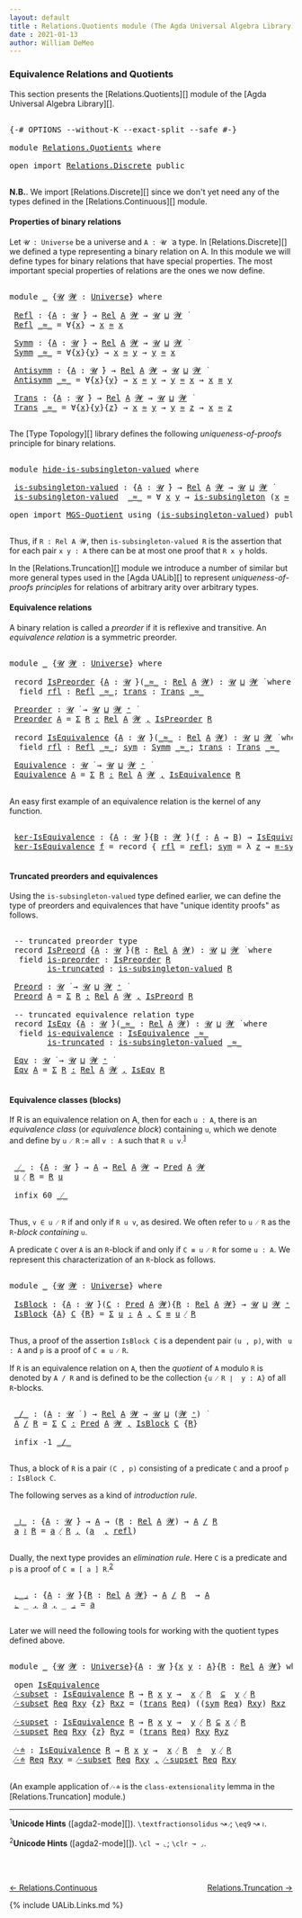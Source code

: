 ```yaml
---
layout: default
title : Relations.Quotients module (The Agda Universal Algebra Library)
date : 2021-01-13
author: William DeMeo
---
```


### <a id="equivalence-relations-and-quotients">Equivalence Relations and Quotients</a>

This section presents the [Relations.Quotients][] module of the [Agda Universal Algebra Library][].

<pre class="Agda">

<a id="342" class="Symbol">{-#</a> <a id="346" class="Keyword">OPTIONS</a> <a id="354" class="Pragma">--without-K</a> <a id="366" class="Pragma">--exact-split</a> <a id="380" class="Pragma">--safe</a> <a id="387" class="Symbol">#-}</a>

<a id="392" class="Keyword">module</a> <a id="399" href="Relations.Quotients.html" class="Module">Relations.Quotients</a> <a id="419" class="Keyword">where</a>

<a id="426" class="Keyword">open</a> <a id="431" class="Keyword">import</a> <a id="438" href="Relations.Discrete.html" class="Module">Relations.Discrete</a> <a id="457" class="Keyword">public</a>

</pre>

**N.B.**. We import [Relations.Discrete][] since we don't yet need any of the types defined in the [Relations.Continuous][] module.


#### <a id="properties-of-binary-relations">Properties of binary relations</a>

Let `𝓤 : Universe` be a universe and `A : 𝓤 ̇` a type.  In [Relations.Discrete][] we defined a type representing a binary relation on A.  In this module we will define types for binary relations that have special properties. The most important special properties of relations are the ones we now define.

<pre class="Agda">

<a id="1010" class="Keyword">module</a> <a id="1017" href="Relations.Quotients.html#1017" class="Module">_</a> <a id="1019" class="Symbol">{</a><a id="1020" href="Relations.Quotients.html#1020" class="Bound">𝓤</a> <a id="1022" href="Relations.Quotients.html#1022" class="Bound">𝓦</a> <a id="1024" class="Symbol">:</a> <a id="1026" href="Universes.html#205" class="Postulate">Universe</a><a id="1034" class="Symbol">}</a> <a id="1036" class="Keyword">where</a>

 <a id="1044" href="Relations.Quotients.html#1044" class="Function">Refl</a> <a id="1049" class="Symbol">:</a> <a id="1051" class="Symbol">{</a><a id="1052" href="Relations.Quotients.html#1052" class="Bound">A</a> <a id="1054" class="Symbol">:</a> <a id="1056" href="Relations.Quotients.html#1020" class="Bound">𝓤</a> <a id="1058" href="Universes.html#403" class="Function Operator">̇</a><a id="1059" class="Symbol">}</a> <a id="1061" class="Symbol">→</a> <a id="1063" href="Relations.Discrete.html#6780" class="Function">Rel</a> <a id="1067" href="Relations.Quotients.html#1052" class="Bound">A</a> <a id="1069" href="Relations.Quotients.html#1022" class="Bound">𝓦</a> <a id="1071" class="Symbol">→</a> <a id="1073" href="Relations.Quotients.html#1020" class="Bound">𝓤</a> <a id="1075" href="Agda.Primitive.html#636" class="Primitive Operator">⊔</a> <a id="1077" href="Relations.Quotients.html#1022" class="Bound">𝓦</a> <a id="1079" href="Universes.html#403" class="Function Operator">̇</a>
 <a id="1082" href="Relations.Quotients.html#1044" class="Function">Refl</a> <a id="1087" href="Relations.Quotients.html#1087" class="Bound Operator">_≈_</a> <a id="1091" class="Symbol">=</a> <a id="1093" class="Symbol">∀{</a><a id="1095" href="Relations.Quotients.html#1095" class="Bound">x</a><a id="1096" class="Symbol">}</a> <a id="1098" class="Symbol">→</a> <a id="1100" href="Relations.Quotients.html#1095" class="Bound">x</a> <a id="1102" href="Relations.Quotients.html#1087" class="Bound Operator">≈</a> <a id="1104" href="Relations.Quotients.html#1095" class="Bound">x</a>

 <a id="1108" href="Relations.Quotients.html#1108" class="Function">Symm</a> <a id="1113" class="Symbol">:</a> <a id="1115" class="Symbol">{</a><a id="1116" href="Relations.Quotients.html#1116" class="Bound">A</a> <a id="1118" class="Symbol">:</a> <a id="1120" href="Relations.Quotients.html#1020" class="Bound">𝓤</a> <a id="1122" href="Universes.html#403" class="Function Operator">̇</a><a id="1123" class="Symbol">}</a> <a id="1125" class="Symbol">→</a> <a id="1127" href="Relations.Discrete.html#6780" class="Function">Rel</a> <a id="1131" href="Relations.Quotients.html#1116" class="Bound">A</a> <a id="1133" href="Relations.Quotients.html#1022" class="Bound">𝓦</a> <a id="1135" class="Symbol">→</a> <a id="1137" href="Relations.Quotients.html#1020" class="Bound">𝓤</a> <a id="1139" href="Agda.Primitive.html#636" class="Primitive Operator">⊔</a> <a id="1141" href="Relations.Quotients.html#1022" class="Bound">𝓦</a> <a id="1143" href="Universes.html#403" class="Function Operator">̇</a>
 <a id="1146" href="Relations.Quotients.html#1108" class="Function">Symm</a> <a id="1151" href="Relations.Quotients.html#1151" class="Bound Operator">_≈_</a> <a id="1155" class="Symbol">=</a> <a id="1157" class="Symbol">∀{</a><a id="1159" href="Relations.Quotients.html#1159" class="Bound">x</a><a id="1160" class="Symbol">}{</a><a id="1162" href="Relations.Quotients.html#1162" class="Bound">y</a><a id="1163" class="Symbol">}</a> <a id="1165" class="Symbol">→</a> <a id="1167" href="Relations.Quotients.html#1159" class="Bound">x</a> <a id="1169" href="Relations.Quotients.html#1151" class="Bound Operator">≈</a> <a id="1171" href="Relations.Quotients.html#1162" class="Bound">y</a> <a id="1173" class="Symbol">→</a> <a id="1175" href="Relations.Quotients.html#1162" class="Bound">y</a> <a id="1177" href="Relations.Quotients.html#1151" class="Bound Operator">≈</a> <a id="1179" href="Relations.Quotients.html#1159" class="Bound">x</a>

 <a id="1183" href="Relations.Quotients.html#1183" class="Function">Antisymm</a> <a id="1192" class="Symbol">:</a> <a id="1194" class="Symbol">{</a><a id="1195" href="Relations.Quotients.html#1195" class="Bound">A</a> <a id="1197" class="Symbol">:</a> <a id="1199" href="Relations.Quotients.html#1020" class="Bound">𝓤</a> <a id="1201" href="Universes.html#403" class="Function Operator">̇</a><a id="1202" class="Symbol">}</a> <a id="1204" class="Symbol">→</a> <a id="1206" href="Relations.Discrete.html#6780" class="Function">Rel</a> <a id="1210" href="Relations.Quotients.html#1195" class="Bound">A</a> <a id="1212" href="Relations.Quotients.html#1022" class="Bound">𝓦</a> <a id="1214" class="Symbol">→</a> <a id="1216" href="Relations.Quotients.html#1020" class="Bound">𝓤</a> <a id="1218" href="Agda.Primitive.html#636" class="Primitive Operator">⊔</a> <a id="1220" href="Relations.Quotients.html#1022" class="Bound">𝓦</a> <a id="1222" href="Universes.html#403" class="Function Operator">̇</a>
 <a id="1225" href="Relations.Quotients.html#1183" class="Function">Antisymm</a> <a id="1234" href="Relations.Quotients.html#1234" class="Bound Operator">_≈_</a> <a id="1238" class="Symbol">=</a> <a id="1240" class="Symbol">∀{</a><a id="1242" href="Relations.Quotients.html#1242" class="Bound">x</a><a id="1243" class="Symbol">}{</a><a id="1245" href="Relations.Quotients.html#1245" class="Bound">y</a><a id="1246" class="Symbol">}</a> <a id="1248" class="Symbol">→</a> <a id="1250" href="Relations.Quotients.html#1242" class="Bound">x</a> <a id="1252" href="Relations.Quotients.html#1234" class="Bound Operator">≈</a> <a id="1254" href="Relations.Quotients.html#1245" class="Bound">y</a> <a id="1256" class="Symbol">→</a> <a id="1258" href="Relations.Quotients.html#1245" class="Bound">y</a> <a id="1260" href="Relations.Quotients.html#1234" class="Bound Operator">≈</a> <a id="1262" href="Relations.Quotients.html#1242" class="Bound">x</a> <a id="1264" class="Symbol">→</a> <a id="1266" href="Relations.Quotients.html#1242" class="Bound">x</a> <a id="1268" href="MGS-MLTT.html#4207" class="Datatype Operator">≡</a> <a id="1270" href="Relations.Quotients.html#1245" class="Bound">y</a>

 <a id="1274" href="Relations.Quotients.html#1274" class="Function">Trans</a> <a id="1280" class="Symbol">:</a> <a id="1282" class="Symbol">{</a><a id="1283" href="Relations.Quotients.html#1283" class="Bound">A</a> <a id="1285" class="Symbol">:</a> <a id="1287" href="Relations.Quotients.html#1020" class="Bound">𝓤</a> <a id="1289" href="Universes.html#403" class="Function Operator">̇</a><a id="1290" class="Symbol">}</a> <a id="1292" class="Symbol">→</a> <a id="1294" href="Relations.Discrete.html#6780" class="Function">Rel</a> <a id="1298" href="Relations.Quotients.html#1283" class="Bound">A</a> <a id="1300" href="Relations.Quotients.html#1022" class="Bound">𝓦</a> <a id="1302" class="Symbol">→</a> <a id="1304" href="Relations.Quotients.html#1020" class="Bound">𝓤</a> <a id="1306" href="Agda.Primitive.html#636" class="Primitive Operator">⊔</a> <a id="1308" href="Relations.Quotients.html#1022" class="Bound">𝓦</a> <a id="1310" href="Universes.html#403" class="Function Operator">̇</a>
 <a id="1313" href="Relations.Quotients.html#1274" class="Function">Trans</a> <a id="1319" href="Relations.Quotients.html#1319" class="Bound Operator">_≈_</a> <a id="1323" class="Symbol">=</a> <a id="1325" class="Symbol">∀{</a><a id="1327" href="Relations.Quotients.html#1327" class="Bound">x</a><a id="1328" class="Symbol">}{</a><a id="1330" href="Relations.Quotients.html#1330" class="Bound">y</a><a id="1331" class="Symbol">}{</a><a id="1333" href="Relations.Quotients.html#1333" class="Bound">z</a><a id="1334" class="Symbol">}</a> <a id="1336" class="Symbol">→</a> <a id="1338" href="Relations.Quotients.html#1327" class="Bound">x</a> <a id="1340" href="Relations.Quotients.html#1319" class="Bound Operator">≈</a> <a id="1342" href="Relations.Quotients.html#1330" class="Bound">y</a> <a id="1344" class="Symbol">→</a> <a id="1346" href="Relations.Quotients.html#1330" class="Bound">y</a> <a id="1348" href="Relations.Quotients.html#1319" class="Bound Operator">≈</a> <a id="1350" href="Relations.Quotients.html#1333" class="Bound">z</a> <a id="1352" class="Symbol">→</a> <a id="1354" href="Relations.Quotients.html#1327" class="Bound">x</a> <a id="1356" href="Relations.Quotients.html#1319" class="Bound Operator">≈</a> <a id="1358" href="Relations.Quotients.html#1333" class="Bound">z</a>

</pre>

The [Type Topology][] library defines the following *uniqueness-of-proofs* principle for binary relations.

<pre class="Agda">

<a id="1495" class="Keyword">module</a> <a id="hide-is-subsingleton-valued"></a><a id="1502" href="Relations.Quotients.html#1502" class="Module">hide-is-subsingleton-valued</a> <a id="1530" class="Keyword">where</a>

 <a id="hide-is-subsingleton-valued.is-subsingleton-valued"></a><a id="1538" href="Relations.Quotients.html#1538" class="Function">is-subsingleton-valued</a> <a id="1561" class="Symbol">:</a> <a id="1563" class="Symbol">{</a><a id="1564" href="Relations.Quotients.html#1564" class="Bound">A</a> <a id="1566" class="Symbol">:</a> <a id="1568" href="Universes.html#260" class="Generalizable">𝓤</a> <a id="1570" href="Universes.html#403" class="Function Operator">̇</a><a id="1571" class="Symbol">}</a> <a id="1573" class="Symbol">→</a> <a id="1575" href="Relations.Discrete.html#6780" class="Function">Rel</a> <a id="1579" href="Relations.Quotients.html#1564" class="Bound">A</a> <a id="1581" href="Universes.html#264" class="Generalizable">𝓦</a> <a id="1583" class="Symbol">→</a> <a id="1585" href="Universes.html#260" class="Generalizable">𝓤</a> <a id="1587" href="Agda.Primitive.html#636" class="Primitive Operator">⊔</a> <a id="1589" href="Universes.html#264" class="Generalizable">𝓦</a> <a id="1591" href="Universes.html#403" class="Function Operator">̇</a>
 <a id="1594" href="Relations.Quotients.html#1538" class="Function">is-subsingleton-valued</a>  <a id="1618" href="Relations.Quotients.html#1618" class="Bound Operator">_≈_</a> <a id="1622" class="Symbol">=</a> <a id="1624" class="Symbol">∀</a> <a id="1626" href="Relations.Quotients.html#1626" class="Bound">x</a> <a id="1628" href="Relations.Quotients.html#1628" class="Bound">y</a> <a id="1630" class="Symbol">→</a> <a id="1632" href="MGS-Basic-UF.html#743" class="Function">is-subsingleton</a> <a id="1648" class="Symbol">(</a><a id="1649" href="Relations.Quotients.html#1626" class="Bound">x</a> <a id="1651" href="Relations.Quotients.html#1618" class="Bound Operator">≈</a> <a id="1653" href="Relations.Quotients.html#1628" class="Bound">y</a><a id="1654" class="Symbol">)</a>

<a id="1657" class="Keyword">open</a> <a id="1662" class="Keyword">import</a> <a id="1669" href="MGS-Quotient.html" class="Module">MGS-Quotient</a> <a id="1682" class="Keyword">using</a> <a id="1688" class="Symbol">(</a><a id="1689" href="MGS-Quotient.html#398" class="Function">is-subsingleton-valued</a><a id="1711" class="Symbol">)</a> <a id="1713" class="Keyword">public</a>

</pre>

Thus, if `R : Rel A 𝓦`, then `is-subsingleton-valued R` is the assertion that for each pair `x y : A` there can be at most one proof that `R x y` holds.

In the [Relations.Truncation][] module we introduce a number of similar but more general types used in the [Agda UALib][] to represent *uniqueness-of-proofs principles* for relations of arbitrary arity over arbitrary types.


#### <a id="equivalence-classes">Equivalence relations</a>

A binary relation is called a *preorder* if it is reflexive and transitive. An *equivalence relation* is a symmetric preorder.


<pre class="Agda">

<a id="2316" class="Keyword">module</a> <a id="2323" href="Relations.Quotients.html#2323" class="Module">_</a> <a id="2325" class="Symbol">{</a><a id="2326" href="Relations.Quotients.html#2326" class="Bound">𝓤</a> <a id="2328" href="Relations.Quotients.html#2328" class="Bound">𝓦</a> <a id="2330" class="Symbol">:</a> <a id="2332" href="Universes.html#205" class="Postulate">Universe</a><a id="2340" class="Symbol">}</a> <a id="2342" class="Keyword">where</a>

 <a id="2350" class="Keyword">record</a> <a id="2357" href="Relations.Quotients.html#2357" class="Record">IsPreorder</a> <a id="2368" class="Symbol">{</a><a id="2369" href="Relations.Quotients.html#2369" class="Bound">A</a> <a id="2371" class="Symbol">:</a> <a id="2373" href="Relations.Quotients.html#2326" class="Bound">𝓤</a> <a id="2375" href="Universes.html#403" class="Function Operator">̇</a><a id="2376" class="Symbol">}(</a><a id="2378" href="Relations.Quotients.html#2378" class="Bound Operator">_≈_</a> <a id="2382" class="Symbol">:</a> <a id="2384" href="Relations.Discrete.html#6780" class="Function">Rel</a> <a id="2388" href="Relations.Quotients.html#2369" class="Bound">A</a> <a id="2390" href="Relations.Quotients.html#2328" class="Bound">𝓦</a><a id="2391" class="Symbol">)</a> <a id="2393" class="Symbol">:</a> <a id="2395" href="Relations.Quotients.html#2326" class="Bound">𝓤</a> <a id="2397" href="Agda.Primitive.html#636" class="Primitive Operator">⊔</a> <a id="2399" href="Relations.Quotients.html#2328" class="Bound">𝓦</a> <a id="2401" href="Universes.html#403" class="Function Operator">̇</a> <a id="2403" class="Keyword">where</a>
  <a id="2411" class="Keyword">field</a> <a id="2417" href="Relations.Quotients.html#2417" class="Field">rfl</a> <a id="2421" class="Symbol">:</a> <a id="2423" href="Relations.Quotients.html#1044" class="Function">Refl</a> <a id="2428" href="Relations.Quotients.html#2378" class="Bound Operator">_≈_</a><a id="2431" class="Symbol">;</a> <a id="2433" href="Relations.Quotients.html#2433" class="Field">trans</a> <a id="2439" class="Symbol">:</a> <a id="2441" href="Relations.Quotients.html#1274" class="Function">Trans</a> <a id="2447" href="Relations.Quotients.html#2378" class="Bound Operator">_≈_</a>

 <a id="2453" href="Relations.Quotients.html#2453" class="Function">Preorder</a> <a id="2462" class="Symbol">:</a> <a id="2464" href="Relations.Quotients.html#2326" class="Bound">𝓤</a> <a id="2466" href="Universes.html#403" class="Function Operator">̇</a> <a id="2468" class="Symbol">→</a> <a id="2470" href="Relations.Quotients.html#2326" class="Bound">𝓤</a> <a id="2472" href="Agda.Primitive.html#636" class="Primitive Operator">⊔</a> <a id="2474" href="Relations.Quotients.html#2328" class="Bound">𝓦</a> <a id="2476" href="Universes.html#181" class="Primitive Operator">⁺</a> <a id="2478" href="Universes.html#403" class="Function Operator">̇</a>
 <a id="2481" href="Relations.Quotients.html#2453" class="Function">Preorder</a> <a id="2490" href="Relations.Quotients.html#2490" class="Bound">A</a> <a id="2492" class="Symbol">=</a> <a id="2494" href="MGS-MLTT.html#3074" class="Function">Σ</a> <a id="2496" href="Relations.Quotients.html#2496" class="Bound">R</a> <a id="2498" href="MGS-MLTT.html#3074" class="Function">꞉</a> <a id="2500" href="Relations.Discrete.html#6780" class="Function">Rel</a> <a id="2504" href="Relations.Quotients.html#2490" class="Bound">A</a> <a id="2506" href="Relations.Quotients.html#2328" class="Bound">𝓦</a> <a id="2508" href="MGS-MLTT.html#3074" class="Function">,</a> <a id="2510" href="Relations.Quotients.html#2357" class="Record">IsPreorder</a> <a id="2521" href="Relations.Quotients.html#2496" class="Bound">R</a>

 <a id="2525" class="Keyword">record</a> <a id="2532" href="Relations.Quotients.html#2532" class="Record">IsEquivalence</a> <a id="2546" class="Symbol">{</a><a id="2547" href="Relations.Quotients.html#2547" class="Bound">A</a> <a id="2549" class="Symbol">:</a> <a id="2551" href="Relations.Quotients.html#2326" class="Bound">𝓤</a> <a id="2553" href="Universes.html#403" class="Function Operator">̇</a><a id="2554" class="Symbol">}(</a><a id="2556" href="Relations.Quotients.html#2556" class="Bound Operator">_≈_</a> <a id="2560" class="Symbol">:</a> <a id="2562" href="Relations.Discrete.html#6780" class="Function">Rel</a> <a id="2566" href="Relations.Quotients.html#2547" class="Bound">A</a> <a id="2568" href="Relations.Quotients.html#2328" class="Bound">𝓦</a><a id="2569" class="Symbol">)</a> <a id="2571" class="Symbol">:</a> <a id="2573" href="Relations.Quotients.html#2326" class="Bound">𝓤</a> <a id="2575" href="Agda.Primitive.html#636" class="Primitive Operator">⊔</a> <a id="2577" href="Relations.Quotients.html#2328" class="Bound">𝓦</a> <a id="2579" href="Universes.html#403" class="Function Operator">̇</a> <a id="2581" class="Keyword">where</a>
  <a id="2589" class="Keyword">field</a> <a id="2595" href="Relations.Quotients.html#2595" class="Field">rfl</a> <a id="2599" class="Symbol">:</a> <a id="2601" href="Relations.Quotients.html#1044" class="Function">Refl</a> <a id="2606" href="Relations.Quotients.html#2556" class="Bound Operator">_≈_</a><a id="2609" class="Symbol">;</a> <a id="2611" href="Relations.Quotients.html#2611" class="Field">sym</a> <a id="2615" class="Symbol">:</a> <a id="2617" href="Relations.Quotients.html#1108" class="Function">Symm</a> <a id="2622" href="Relations.Quotients.html#2556" class="Bound Operator">_≈_</a><a id="2625" class="Symbol">;</a> <a id="2627" href="Relations.Quotients.html#2627" class="Field">trans</a> <a id="2633" class="Symbol">:</a> <a id="2635" href="Relations.Quotients.html#1274" class="Function">Trans</a> <a id="2641" href="Relations.Quotients.html#2556" class="Bound Operator">_≈_</a>

 <a id="2647" href="Relations.Quotients.html#2647" class="Function">Equivalence</a> <a id="2659" class="Symbol">:</a> <a id="2661" href="Relations.Quotients.html#2326" class="Bound">𝓤</a> <a id="2663" href="Universes.html#403" class="Function Operator">̇</a> <a id="2665" class="Symbol">→</a> <a id="2667" href="Relations.Quotients.html#2326" class="Bound">𝓤</a> <a id="2669" href="Agda.Primitive.html#636" class="Primitive Operator">⊔</a> <a id="2671" href="Relations.Quotients.html#2328" class="Bound">𝓦</a> <a id="2673" href="Universes.html#181" class="Primitive Operator">⁺</a> <a id="2675" href="Universes.html#403" class="Function Operator">̇</a>
 <a id="2678" href="Relations.Quotients.html#2647" class="Function">Equivalence</a> <a id="2690" href="Relations.Quotients.html#2690" class="Bound">A</a> <a id="2692" class="Symbol">=</a> <a id="2694" href="MGS-MLTT.html#3074" class="Function">Σ</a> <a id="2696" href="Relations.Quotients.html#2696" class="Bound">R</a> <a id="2698" href="MGS-MLTT.html#3074" class="Function">꞉</a> <a id="2700" href="Relations.Discrete.html#6780" class="Function">Rel</a> <a id="2704" href="Relations.Quotients.html#2690" class="Bound">A</a> <a id="2706" href="Relations.Quotients.html#2328" class="Bound">𝓦</a> <a id="2708" href="MGS-MLTT.html#3074" class="Function">,</a> <a id="2710" href="Relations.Quotients.html#2532" class="Record">IsEquivalence</a> <a id="2724" href="Relations.Quotients.html#2696" class="Bound">R</a>

</pre>

An easy first example of an equivalence relation is the kernel of any function.

<pre class="Agda">

 <a id="2835" href="Relations.Quotients.html#2835" class="Function">ker-IsEquivalence</a> <a id="2853" class="Symbol">:</a> <a id="2855" class="Symbol">{</a><a id="2856" href="Relations.Quotients.html#2856" class="Bound">A</a> <a id="2858" class="Symbol">:</a> <a id="2860" href="Relations.Quotients.html#2326" class="Bound">𝓤</a> <a id="2862" href="Universes.html#403" class="Function Operator">̇</a><a id="2863" class="Symbol">}{</a><a id="2865" href="Relations.Quotients.html#2865" class="Bound">B</a> <a id="2867" class="Symbol">:</a> <a id="2869" href="Relations.Quotients.html#2328" class="Bound">𝓦</a> <a id="2871" href="Universes.html#403" class="Function Operator">̇</a><a id="2872" class="Symbol">}(</a><a id="2874" href="Relations.Quotients.html#2874" class="Bound">f</a> <a id="2876" class="Symbol">:</a> <a id="2878" href="Relations.Quotients.html#2856" class="Bound">A</a> <a id="2880" class="Symbol">→</a> <a id="2882" href="Relations.Quotients.html#2865" class="Bound">B</a><a id="2883" class="Symbol">)</a> <a id="2885" class="Symbol">→</a> <a id="2887" href="Relations.Quotients.html#2532" class="Record">IsEquivalence</a> <a id="2901" class="Symbol">(</a><a id="2902" href="Relations.Discrete.html#7316" class="Function">ker</a> <a id="2906" href="Relations.Quotients.html#2874" class="Bound">f</a><a id="2907" class="Symbol">)</a>
 <a id="2910" href="Relations.Quotients.html#2835" class="Function">ker-IsEquivalence</a> <a id="2928" href="Relations.Quotients.html#2928" class="Bound">f</a> <a id="2930" class="Symbol">=</a> <a id="2932" class="Keyword">record</a> <a id="2939" class="Symbol">{</a> <a id="2941" href="Relations.Quotients.html#2595" class="Field">rfl</a> <a id="2945" class="Symbol">=</a> <a id="2947" href="MGS-MLTT.html#4221" class="InductiveConstructor">refl</a><a id="2951" class="Symbol">;</a> <a id="2953" href="Relations.Quotients.html#2611" class="Field">sym</a> <a id="2957" class="Symbol">=</a> <a id="2959" class="Symbol">λ</a> <a id="2961" href="Relations.Quotients.html#2961" class="Bound">z</a> <a id="2963" class="Symbol">→</a> <a id="2965" href="Overture.Equality.html#2895" class="Function">≡-sym</a> <a id="2971" href="Relations.Quotients.html#2961" class="Bound">z</a> <a id="2973" class="Symbol">;</a> <a id="2975" href="Relations.Quotients.html#2627" class="Field">trans</a> <a id="2981" class="Symbol">=</a> <a id="2983" class="Symbol">λ</a> <a id="2985" href="Relations.Quotients.html#2985" class="Bound">p</a> <a id="2987" href="Relations.Quotients.html#2987" class="Bound">q</a> <a id="2989" class="Symbol">→</a> <a id="2991" href="Overture.Equality.html#2957" class="Function">≡-trans</a> <a id="2999" href="Relations.Quotients.html#2985" class="Bound">p</a> <a id="3001" href="Relations.Quotients.html#2987" class="Bound">q</a> <a id="3003" class="Symbol">}</a>

</pre>

#### Truncated preorders and equivalences

Using the `is-subsingleton-valued` type defined earlier, we can define the type of preorders and equivalences that have "unique identity proofs" as follows.

<pre class="Agda">

 <a id="3234" class="Comment">-- truncated preorder type</a>
 <a id="3262" class="Keyword">record</a> <a id="3269" href="Relations.Quotients.html#3269" class="Record">IsPreord</a> <a id="3278" class="Symbol">{</a><a id="3279" href="Relations.Quotients.html#3279" class="Bound">A</a> <a id="3281" class="Symbol">:</a> <a id="3283" href="Relations.Quotients.html#2326" class="Bound">𝓤</a> <a id="3285" href="Universes.html#403" class="Function Operator">̇</a><a id="3286" class="Symbol">}(</a><a id="3288" href="Relations.Quotients.html#3288" class="Bound">R</a> <a id="3290" class="Symbol">:</a> <a id="3292" href="Relations.Discrete.html#6780" class="Function">Rel</a> <a id="3296" href="Relations.Quotients.html#3279" class="Bound">A</a> <a id="3298" href="Relations.Quotients.html#2328" class="Bound">𝓦</a><a id="3299" class="Symbol">)</a> <a id="3301" class="Symbol">:</a> <a id="3303" href="Relations.Quotients.html#2326" class="Bound">𝓤</a> <a id="3305" href="Agda.Primitive.html#636" class="Primitive Operator">⊔</a> <a id="3307" href="Relations.Quotients.html#2328" class="Bound">𝓦</a> <a id="3309" href="Universes.html#403" class="Function Operator">̇</a> <a id="3311" class="Keyword">where</a>
  <a id="3319" class="Keyword">field</a> <a id="3325" href="Relations.Quotients.html#3325" class="Field">is-preorder</a> <a id="3337" class="Symbol">:</a> <a id="3339" href="Relations.Quotients.html#2357" class="Record">IsPreorder</a> <a id="3350" href="Relations.Quotients.html#3288" class="Bound">R</a>
        <a id="3360" href="Relations.Quotients.html#3360" class="Field">is-truncated</a> <a id="3373" class="Symbol">:</a> <a id="3375" href="MGS-Quotient.html#398" class="Function">is-subsingleton-valued</a> <a id="3398" href="Relations.Quotients.html#3288" class="Bound">R</a>

 <a id="3402" href="Relations.Quotients.html#3402" class="Function">Preord</a> <a id="3409" class="Symbol">:</a> <a id="3411" href="Relations.Quotients.html#2326" class="Bound">𝓤</a> <a id="3413" href="Universes.html#403" class="Function Operator">̇</a> <a id="3415" class="Symbol">→</a> <a id="3417" href="Relations.Quotients.html#2326" class="Bound">𝓤</a> <a id="3419" href="Agda.Primitive.html#636" class="Primitive Operator">⊔</a> <a id="3421" href="Relations.Quotients.html#2328" class="Bound">𝓦</a> <a id="3423" href="Universes.html#181" class="Primitive Operator">⁺</a> <a id="3425" href="Universes.html#403" class="Function Operator">̇</a>
 <a id="3428" href="Relations.Quotients.html#3402" class="Function">Preord</a> <a id="3435" href="Relations.Quotients.html#3435" class="Bound">A</a> <a id="3437" class="Symbol">=</a> <a id="3439" href="MGS-MLTT.html#3074" class="Function">Σ</a> <a id="3441" href="Relations.Quotients.html#3441" class="Bound">R</a> <a id="3443" href="MGS-MLTT.html#3074" class="Function">꞉</a> <a id="3445" href="Relations.Discrete.html#6780" class="Function">Rel</a> <a id="3449" href="Relations.Quotients.html#3435" class="Bound">A</a> <a id="3451" href="Relations.Quotients.html#2328" class="Bound">𝓦</a> <a id="3453" href="MGS-MLTT.html#3074" class="Function">,</a> <a id="3455" href="Relations.Quotients.html#3269" class="Record">IsPreord</a> <a id="3464" href="Relations.Quotients.html#3441" class="Bound">R</a>

 <a id="3468" class="Comment">-- truncated equivalence relation type</a>
 <a id="3508" class="Keyword">record</a> <a id="3515" href="Relations.Quotients.html#3515" class="Record">IsEqv</a> <a id="3521" class="Symbol">{</a><a id="3522" href="Relations.Quotients.html#3522" class="Bound">A</a> <a id="3524" class="Symbol">:</a> <a id="3526" href="Relations.Quotients.html#2326" class="Bound">𝓤</a> <a id="3528" href="Universes.html#403" class="Function Operator">̇</a><a id="3529" class="Symbol">}(</a><a id="3531" href="Relations.Quotients.html#3531" class="Bound Operator">_≈_</a> <a id="3535" class="Symbol">:</a> <a id="3537" href="Relations.Discrete.html#6780" class="Function">Rel</a> <a id="3541" href="Relations.Quotients.html#3522" class="Bound">A</a> <a id="3543" href="Relations.Quotients.html#2328" class="Bound">𝓦</a><a id="3544" class="Symbol">)</a> <a id="3546" class="Symbol">:</a> <a id="3548" href="Relations.Quotients.html#2326" class="Bound">𝓤</a> <a id="3550" href="Agda.Primitive.html#636" class="Primitive Operator">⊔</a> <a id="3552" href="Relations.Quotients.html#2328" class="Bound">𝓦</a> <a id="3554" href="Universes.html#403" class="Function Operator">̇</a> <a id="3556" class="Keyword">where</a>
  <a id="3564" class="Keyword">field</a> <a id="3570" href="Relations.Quotients.html#3570" class="Field">is-equivalence</a> <a id="3585" class="Symbol">:</a> <a id="3587" href="Relations.Quotients.html#2532" class="Record">IsEquivalence</a> <a id="3601" href="Relations.Quotients.html#3531" class="Bound Operator">_≈_</a>
        <a id="3613" href="Relations.Quotients.html#3613" class="Field">is-truncated</a> <a id="3626" class="Symbol">:</a> <a id="3628" href="MGS-Quotient.html#398" class="Function">is-subsingleton-valued</a> <a id="3651" href="Relations.Quotients.html#3531" class="Bound Operator">_≈_</a>

 <a id="3657" href="Relations.Quotients.html#3657" class="Function">Eqv</a> <a id="3661" class="Symbol">:</a> <a id="3663" href="Relations.Quotients.html#2326" class="Bound">𝓤</a> <a id="3665" href="Universes.html#403" class="Function Operator">̇</a> <a id="3667" class="Symbol">→</a> <a id="3669" href="Relations.Quotients.html#2326" class="Bound">𝓤</a> <a id="3671" href="Agda.Primitive.html#636" class="Primitive Operator">⊔</a> <a id="3673" href="Relations.Quotients.html#2328" class="Bound">𝓦</a> <a id="3675" href="Universes.html#181" class="Primitive Operator">⁺</a> <a id="3677" href="Universes.html#403" class="Function Operator">̇</a>
 <a id="3680" href="Relations.Quotients.html#3657" class="Function">Eqv</a> <a id="3684" href="Relations.Quotients.html#3684" class="Bound">A</a> <a id="3686" class="Symbol">=</a> <a id="3688" href="MGS-MLTT.html#3074" class="Function">Σ</a> <a id="3690" href="Relations.Quotients.html#3690" class="Bound">R</a> <a id="3692" href="MGS-MLTT.html#3074" class="Function">꞉</a> <a id="3694" href="Relations.Discrete.html#6780" class="Function">Rel</a> <a id="3698" href="Relations.Quotients.html#3684" class="Bound">A</a> <a id="3700" href="Relations.Quotients.html#2328" class="Bound">𝓦</a> <a id="3702" href="MGS-MLTT.html#3074" class="Function">,</a> <a id="3704" href="Relations.Quotients.html#3515" class="Record">IsEqv</a> <a id="3710" href="Relations.Quotients.html#3690" class="Bound">R</a>

</pre>



#### <a id="equivalence-classes">Equivalence classes (blocks)</a>

If R is an equivalence relation on A, then for each `u : A`, there is an *equivalence class* (or *equivalence block*) containing `u`, which we denote and define by `u ⁄ R` := all `v : A` such that `R u v`.<sup>[1](Relations.Quotients.html#fn1)</sup>

<pre class="Agda">

 <a id="4060" href="Relations.Quotients.html#4060" class="Function Operator">_⁄_</a> <a id="4064" class="Symbol">:</a> <a id="4066" class="Symbol">{</a><a id="4067" href="Relations.Quotients.html#4067" class="Bound">A</a> <a id="4069" class="Symbol">:</a> <a id="4071" href="Relations.Quotients.html#2326" class="Bound">𝓤</a> <a id="4073" href="Universes.html#403" class="Function Operator">̇</a><a id="4074" class="Symbol">}</a> <a id="4076" class="Symbol">→</a> <a id="4078" href="Relations.Quotients.html#4067" class="Bound">A</a> <a id="4080" class="Symbol">→</a> <a id="4082" href="Relations.Discrete.html#6780" class="Function">Rel</a> <a id="4086" href="Relations.Quotients.html#4067" class="Bound">A</a> <a id="4088" href="Relations.Quotients.html#2328" class="Bound">𝓦</a> <a id="4090" class="Symbol">→</a> <a id="4092" href="Relations.Discrete.html#1534" class="Function">Pred</a> <a id="4097" href="Relations.Quotients.html#4067" class="Bound">A</a> <a id="4099" href="Relations.Quotients.html#2328" class="Bound">𝓦</a>
 <a id="4102" href="Relations.Quotients.html#4102" class="Bound">u</a> <a id="4104" href="Relations.Quotients.html#4060" class="Function Operator">⁄</a> <a id="4106" href="Relations.Quotients.html#4106" class="Bound">R</a> <a id="4108" class="Symbol">=</a> <a id="4110" href="Relations.Quotients.html#4106" class="Bound">R</a> <a id="4112" href="Relations.Quotients.html#4102" class="Bound">u</a>

 <a id="4116" class="Keyword">infix</a> <a id="4122" class="Number">60</a> <a id="4125" href="Relations.Quotients.html#4060" class="Function Operator">_⁄_</a>

</pre>


Thus, `v ∈ u ⁄ R` if and only if `R u v`, as desired.  We often refer to `u ⁄ R` as the `R`-*block containing* `u`.

A predicate `C` over `A` is an `R`-block if and only if `C ≡ u ⁄ R` for some `u : A`.  We represent this characterization of an `R`-block as follows.

<pre class="Agda">

<a id="4425" class="Keyword">module</a> <a id="4432" href="Relations.Quotients.html#4432" class="Module">_</a> <a id="4434" class="Symbol">{</a><a id="4435" href="Relations.Quotients.html#4435" class="Bound">𝓤</a> <a id="4437" href="Relations.Quotients.html#4437" class="Bound">𝓦</a> <a id="4439" class="Symbol">:</a> <a id="4441" href="Universes.html#205" class="Postulate">Universe</a><a id="4449" class="Symbol">}</a> <a id="4451" class="Keyword">where</a>

 <a id="4459" href="Relations.Quotients.html#4459" class="Function">IsBlock</a> <a id="4467" class="Symbol">:</a> <a id="4469" class="Symbol">{</a><a id="4470" href="Relations.Quotients.html#4470" class="Bound">A</a> <a id="4472" class="Symbol">:</a> <a id="4474" href="Relations.Quotients.html#4435" class="Bound">𝓤</a> <a id="4476" href="Universes.html#403" class="Function Operator">̇</a><a id="4477" class="Symbol">}(</a><a id="4479" href="Relations.Quotients.html#4479" class="Bound">C</a> <a id="4481" class="Symbol">:</a> <a id="4483" href="Relations.Discrete.html#1534" class="Function">Pred</a> <a id="4488" href="Relations.Quotients.html#4470" class="Bound">A</a> <a id="4490" href="Relations.Quotients.html#4437" class="Bound">𝓦</a><a id="4491" class="Symbol">){</a><a id="4493" href="Relations.Quotients.html#4493" class="Bound">R</a> <a id="4495" class="Symbol">:</a> <a id="4497" href="Relations.Discrete.html#6780" class="Function">Rel</a> <a id="4501" href="Relations.Quotients.html#4470" class="Bound">A</a> <a id="4503" href="Relations.Quotients.html#4437" class="Bound">𝓦</a><a id="4504" class="Symbol">}</a> <a id="4506" class="Symbol">→</a> <a id="4508" href="Relations.Quotients.html#4435" class="Bound">𝓤</a> <a id="4510" href="Agda.Primitive.html#636" class="Primitive Operator">⊔</a> <a id="4512" href="Relations.Quotients.html#4437" class="Bound">𝓦</a> <a id="4514" href="Universes.html#181" class="Primitive Operator">⁺</a> <a id="4516" href="Universes.html#403" class="Function Operator">̇</a>
 <a id="4519" href="Relations.Quotients.html#4459" class="Function">IsBlock</a> <a id="4527" class="Symbol">{</a><a id="4528" href="Relations.Quotients.html#4528" class="Bound">A</a><a id="4529" class="Symbol">}</a> <a id="4531" href="Relations.Quotients.html#4531" class="Bound">C</a> <a id="4533" class="Symbol">{</a><a id="4534" href="Relations.Quotients.html#4534" class="Bound">R</a><a id="4535" class="Symbol">}</a> <a id="4537" class="Symbol">=</a> <a id="4539" href="MGS-MLTT.html#3074" class="Function">Σ</a> <a id="4541" href="Relations.Quotients.html#4541" class="Bound">u</a> <a id="4543" href="MGS-MLTT.html#3074" class="Function">꞉</a> <a id="4545" href="Relations.Quotients.html#4528" class="Bound">A</a> <a id="4547" href="MGS-MLTT.html#3074" class="Function">,</a> <a id="4549" href="Relations.Quotients.html#4531" class="Bound">C</a> <a id="4551" href="MGS-MLTT.html#4207" class="Datatype Operator">≡</a> <a id="4553" href="Relations.Quotients.html#4541" class="Bound">u</a> <a id="4555" href="Relations.Quotients.html#4060" class="Function Operator">⁄</a> <a id="4557" href="Relations.Quotients.html#4534" class="Bound">R</a>

</pre>

Thus, a proof of the assertion `IsBlock C` is a dependent pair `(u , p)`, with ` u : A` and `p` is a proof of `C ≡ u ⁄ R`.

If `R` is an equivalence relation on `A`, then the *quotient* of `A` modulo `R` is denoted by `A / R` and is defined to be the collection `{u ⁄ R ∣  y : A}` of all `R`-blocks.

<pre class="Agda">

 <a id="4888" href="Relations.Quotients.html#4888" class="Function Operator">_/_</a> <a id="4892" class="Symbol">:</a> <a id="4894" class="Symbol">(</a><a id="4895" href="Relations.Quotients.html#4895" class="Bound">A</a> <a id="4897" class="Symbol">:</a> <a id="4899" href="Relations.Quotients.html#4435" class="Bound">𝓤</a> <a id="4901" href="Universes.html#403" class="Function Operator">̇</a> <a id="4903" class="Symbol">)</a> <a id="4905" class="Symbol">→</a> <a id="4907" href="Relations.Discrete.html#6780" class="Function">Rel</a> <a id="4911" href="Relations.Quotients.html#4895" class="Bound">A</a> <a id="4913" href="Relations.Quotients.html#4437" class="Bound">𝓦</a> <a id="4915" class="Symbol">→</a> <a id="4917" href="Relations.Quotients.html#4435" class="Bound">𝓤</a> <a id="4919" href="Agda.Primitive.html#636" class="Primitive Operator">⊔</a> <a id="4921" class="Symbol">(</a><a id="4922" href="Relations.Quotients.html#4437" class="Bound">𝓦</a> <a id="4924" href="Universes.html#181" class="Primitive Operator">⁺</a><a id="4925" class="Symbol">)</a> <a id="4927" href="Universes.html#403" class="Function Operator">̇</a>
 <a id="4930" href="Relations.Quotients.html#4930" class="Bound">A</a> <a id="4932" href="Relations.Quotients.html#4888" class="Function Operator">/</a> <a id="4934" href="Relations.Quotients.html#4934" class="Bound">R</a> <a id="4936" class="Symbol">=</a> <a id="4938" href="MGS-MLTT.html#3074" class="Function">Σ</a> <a id="4940" href="Relations.Quotients.html#4940" class="Bound">C</a> <a id="4942" href="MGS-MLTT.html#3074" class="Function">꞉</a> <a id="4944" href="Relations.Discrete.html#1534" class="Function">Pred</a> <a id="4949" href="Relations.Quotients.html#4930" class="Bound">A</a> <a id="4951" href="Relations.Quotients.html#4437" class="Bound">𝓦</a> <a id="4953" href="MGS-MLTT.html#3074" class="Function">,</a> <a id="4955" href="Relations.Quotients.html#4459" class="Function">IsBlock</a> <a id="4963" href="Relations.Quotients.html#4940" class="Bound">C</a> <a id="4965" class="Symbol">{</a><a id="4966" href="Relations.Quotients.html#4934" class="Bound">R</a><a id="4967" class="Symbol">}</a>

 <a id="4971" class="Keyword">infix</a> <a id="4977" class="Number">-1</a> <a id="4980" href="Relations.Quotients.html#4888" class="Function Operator">_/_</a>

</pre>

Thus, a block of `R` is a pair `(C , p)` consisting of a predicate `C` and a proof `p : IsBlock C`.

The following serves as a kind of *introduction rule*.

<pre class="Agda">

 <a id="5169" href="Relations.Quotients.html#5169" class="Function Operator">_≀_</a> <a id="5173" class="Symbol">:</a> <a id="5175" class="Symbol">{</a><a id="5176" href="Relations.Quotients.html#5176" class="Bound">A</a> <a id="5178" class="Symbol">:</a> <a id="5180" href="Relations.Quotients.html#4435" class="Bound">𝓤</a> <a id="5182" href="Universes.html#403" class="Function Operator">̇</a><a id="5183" class="Symbol">}</a> <a id="5185" class="Symbol">→</a> <a id="5187" href="Relations.Quotients.html#5176" class="Bound">A</a> <a id="5189" class="Symbol">→</a> <a id="5191" class="Symbol">(</a><a id="5192" href="Relations.Quotients.html#5192" class="Bound">R</a> <a id="5194" class="Symbol">:</a> <a id="5196" href="Relations.Discrete.html#6780" class="Function">Rel</a> <a id="5200" href="Relations.Quotients.html#5176" class="Bound">A</a> <a id="5202" href="Relations.Quotients.html#4437" class="Bound">𝓦</a><a id="5203" class="Symbol">)</a> <a id="5205" class="Symbol">→</a> <a id="5207" href="Relations.Quotients.html#5176" class="Bound">A</a> <a id="5209" href="Relations.Quotients.html#4888" class="Function Operator">/</a> <a id="5211" href="Relations.Quotients.html#5192" class="Bound">R</a>
 <a id="5214" href="Relations.Quotients.html#5214" class="Bound">a</a> <a id="5216" href="Relations.Quotients.html#5169" class="Function Operator">≀</a> <a id="5218" href="Relations.Quotients.html#5218" class="Bound">R</a> <a id="5220" class="Symbol">=</a> <a id="5222" href="Relations.Quotients.html#5214" class="Bound">a</a> <a id="5224" href="Relations.Quotients.html#4060" class="Function Operator">⁄</a> <a id="5226" href="Relations.Quotients.html#5218" class="Bound">R</a> <a id="5228" href="MGS-MLTT.html#2929" class="InductiveConstructor Operator">,</a> <a id="5230" class="Symbol">(</a><a id="5231" href="Relations.Quotients.html#5214" class="Bound">a</a>  <a id="5234" href="MGS-MLTT.html#2929" class="InductiveConstructor Operator">,</a> <a id="5236" href="MGS-MLTT.html#4221" class="InductiveConstructor">refl</a><a id="5240" class="Symbol">)</a>

</pre>

Dually, the next type provides an *elimination rule*. Here `C` is a predicate and `p` is a proof of `C ≡ [ a ] R`.<sup>[2](Relations.Quotients.html#fn2)</sup>

<pre class="Agda">

 <a id="5430" href="Relations.Quotients.html#5430" class="Function Operator">⌞_⌟</a> <a id="5434" class="Symbol">:</a> <a id="5436" class="Symbol">{</a><a id="5437" href="Relations.Quotients.html#5437" class="Bound">A</a> <a id="5439" class="Symbol">:</a> <a id="5441" href="Relations.Quotients.html#4435" class="Bound">𝓤</a> <a id="5443" href="Universes.html#403" class="Function Operator">̇</a><a id="5444" class="Symbol">}{</a><a id="5446" href="Relations.Quotients.html#5446" class="Bound">R</a> <a id="5448" class="Symbol">:</a> <a id="5450" href="Relations.Discrete.html#6780" class="Function">Rel</a> <a id="5454" href="Relations.Quotients.html#5437" class="Bound">A</a> <a id="5456" href="Relations.Quotients.html#4437" class="Bound">𝓦</a><a id="5457" class="Symbol">}</a> <a id="5459" class="Symbol">→</a> <a id="5461" href="Relations.Quotients.html#5437" class="Bound">A</a> <a id="5463" href="Relations.Quotients.html#4888" class="Function Operator">/</a> <a id="5465" href="Relations.Quotients.html#5446" class="Bound">R</a>  <a id="5468" class="Symbol">→</a> <a id="5470" href="Relations.Quotients.html#5437" class="Bound">A</a>
 <a id="5473" href="Relations.Quotients.html#5430" class="Function Operator">⌞</a> <a id="5475" class="Symbol">_</a> <a id="5477" href="MGS-MLTT.html#2929" class="InductiveConstructor Operator">,</a> <a id="5479" href="Relations.Quotients.html#5479" class="Bound">a</a> <a id="5481" href="MGS-MLTT.html#2929" class="InductiveConstructor Operator">,</a> <a id="5483" class="Symbol">_</a> <a id="5485" href="Relations.Quotients.html#5430" class="Function Operator">⌟</a> <a id="5487" class="Symbol">=</a> <a id="5489" href="Relations.Quotients.html#5479" class="Bound">a</a>

</pre>

Later we will need the following tools for working with the quotient types defined above.

<pre class="Agda">

<a id="5609" class="Keyword">module</a> <a id="5616" href="Relations.Quotients.html#5616" class="Module">_</a> <a id="5618" class="Symbol">{</a><a id="5619" href="Relations.Quotients.html#5619" class="Bound">𝓤</a> <a id="5621" href="Relations.Quotients.html#5621" class="Bound">𝓦</a> <a id="5623" class="Symbol">:</a> <a id="5625" href="Universes.html#205" class="Postulate">Universe</a><a id="5633" class="Symbol">}{</a><a id="5635" href="Relations.Quotients.html#5635" class="Bound">A</a> <a id="5637" class="Symbol">:</a> <a id="5639" href="Relations.Quotients.html#5619" class="Bound">𝓤</a> <a id="5641" href="Universes.html#403" class="Function Operator">̇</a><a id="5642" class="Symbol">}{</a><a id="5644" href="Relations.Quotients.html#5644" class="Bound">x</a> <a id="5646" href="Relations.Quotients.html#5646" class="Bound">y</a> <a id="5648" class="Symbol">:</a> <a id="5650" href="Relations.Quotients.html#5635" class="Bound">A</a><a id="5651" class="Symbol">}{</a><a id="5653" href="Relations.Quotients.html#5653" class="Bound">R</a> <a id="5655" class="Symbol">:</a> <a id="5657" href="Relations.Discrete.html#6780" class="Function">Rel</a> <a id="5661" href="Relations.Quotients.html#5635" class="Bound">A</a> <a id="5663" href="Relations.Quotients.html#5621" class="Bound">𝓦</a><a id="5664" class="Symbol">}</a> <a id="5666" class="Keyword">where</a>

 <a id="5674" class="Keyword">open</a> <a id="5679" href="Relations.Quotients.html#2532" class="Module">IsEquivalence</a>
 <a id="5694" href="Relations.Quotients.html#5694" class="Function">⁄-subset</a> <a id="5703" class="Symbol">:</a> <a id="5705" href="Relations.Quotients.html#2532" class="Record">IsEquivalence</a> <a id="5719" href="Relations.Quotients.html#5653" class="Bound">R</a> <a id="5721" class="Symbol">→</a> <a id="5723" href="Relations.Quotients.html#5653" class="Bound">R</a> <a id="5725" href="Relations.Quotients.html#5644" class="Bound">x</a> <a id="5727" href="Relations.Quotients.html#5646" class="Bound">y</a> <a id="5729" class="Symbol">→</a>  <a id="5732" href="Relations.Quotients.html#5644" class="Bound">x</a> <a id="5734" href="Relations.Quotients.html#4060" class="Function Operator">⁄</a> <a id="5736" href="Relations.Quotients.html#5653" class="Bound">R</a>  <a id="5739" href="Relations.Discrete.html#2587" class="Function Operator">⊆</a>  <a id="5742" href="Relations.Quotients.html#5646" class="Bound">y</a> <a id="5744" href="Relations.Quotients.html#4060" class="Function Operator">⁄</a> <a id="5746" href="Relations.Quotients.html#5653" class="Bound">R</a>
 <a id="5749" href="Relations.Quotients.html#5694" class="Function">⁄-subset</a> <a id="5758" href="Relations.Quotients.html#5758" class="Bound">Req</a> <a id="5762" href="Relations.Quotients.html#5762" class="Bound">Rxy</a> <a id="5766" class="Symbol">{</a><a id="5767" href="Relations.Quotients.html#5767" class="Bound">z</a><a id="5768" class="Symbol">}</a> <a id="5770" href="Relations.Quotients.html#5770" class="Bound">Rxz</a> <a id="5774" class="Symbol">=</a> <a id="5776" class="Symbol">(</a><a id="5777" href="Relations.Quotients.html#2627" class="Field">trans</a> <a id="5783" href="Relations.Quotients.html#5758" class="Bound">Req</a><a id="5786" class="Symbol">)</a> <a id="5788" class="Symbol">((</a><a id="5790" href="Relations.Quotients.html#2611" class="Field">sym</a> <a id="5794" href="Relations.Quotients.html#5758" class="Bound">Req</a><a id="5797" class="Symbol">)</a> <a id="5799" href="Relations.Quotients.html#5762" class="Bound">Rxy</a><a id="5802" class="Symbol">)</a> <a id="5804" href="Relations.Quotients.html#5770" class="Bound">Rxz</a>

 <a id="5810" href="Relations.Quotients.html#5810" class="Function">⁄-supset</a> <a id="5819" class="Symbol">:</a> <a id="5821" href="Relations.Quotients.html#2532" class="Record">IsEquivalence</a> <a id="5835" href="Relations.Quotients.html#5653" class="Bound">R</a> <a id="5837" class="Symbol">→</a> <a id="5839" href="Relations.Quotients.html#5653" class="Bound">R</a> <a id="5841" href="Relations.Quotients.html#5644" class="Bound">x</a> <a id="5843" href="Relations.Quotients.html#5646" class="Bound">y</a> <a id="5845" class="Symbol">→</a>  <a id="5848" href="Relations.Quotients.html#5646" class="Bound">y</a> <a id="5850" href="Relations.Quotients.html#4060" class="Function Operator">⁄</a> <a id="5852" href="Relations.Quotients.html#5653" class="Bound">R</a> <a id="5854" href="Relations.Discrete.html#2587" class="Function Operator">⊆</a> <a id="5856" href="Relations.Quotients.html#5644" class="Bound">x</a> <a id="5858" href="Relations.Quotients.html#4060" class="Function Operator">⁄</a> <a id="5860" href="Relations.Quotients.html#5653" class="Bound">R</a>
 <a id="5863" href="Relations.Quotients.html#5810" class="Function">⁄-supset</a> <a id="5872" href="Relations.Quotients.html#5872" class="Bound">Req</a> <a id="5876" href="Relations.Quotients.html#5876" class="Bound">Rxy</a> <a id="5880" class="Symbol">{</a><a id="5881" href="Relations.Quotients.html#5881" class="Bound">z</a><a id="5882" class="Symbol">}</a> <a id="5884" href="Relations.Quotients.html#5884" class="Bound">Ryz</a> <a id="5888" class="Symbol">=</a> <a id="5890" class="Symbol">(</a><a id="5891" href="Relations.Quotients.html#2627" class="Field">trans</a> <a id="5897" href="Relations.Quotients.html#5872" class="Bound">Req</a><a id="5900" class="Symbol">)</a> <a id="5902" href="Relations.Quotients.html#5876" class="Bound">Rxy</a> <a id="5906" href="Relations.Quotients.html#5884" class="Bound">Ryz</a>

 <a id="5912" href="Relations.Quotients.html#5912" class="Function">⁄-≐</a> <a id="5916" class="Symbol">:</a> <a id="5918" href="Relations.Quotients.html#2532" class="Record">IsEquivalence</a> <a id="5932" href="Relations.Quotients.html#5653" class="Bound">R</a> <a id="5934" class="Symbol">→</a> <a id="5936" href="Relations.Quotients.html#5653" class="Bound">R</a> <a id="5938" href="Relations.Quotients.html#5644" class="Bound">x</a> <a id="5940" href="Relations.Quotients.html#5646" class="Bound">y</a> <a id="5942" class="Symbol">→</a>  <a id="5945" href="Relations.Quotients.html#5644" class="Bound">x</a> <a id="5947" href="Relations.Quotients.html#4060" class="Function Operator">⁄</a> <a id="5949" href="Relations.Quotients.html#5653" class="Bound">R</a>  <a id="5952" href="Relations.Discrete.html#3265" class="Function Operator">≐</a>  <a id="5955" href="Relations.Quotients.html#5646" class="Bound">y</a> <a id="5957" href="Relations.Quotients.html#4060" class="Function Operator">⁄</a> <a id="5959" href="Relations.Quotients.html#5653" class="Bound">R</a>
 <a id="5962" href="Relations.Quotients.html#5912" class="Function">⁄-≐</a> <a id="5966" href="Relations.Quotients.html#5966" class="Bound">Req</a> <a id="5970" href="Relations.Quotients.html#5970" class="Bound">Rxy</a> <a id="5974" class="Symbol">=</a> <a id="5976" href="Relations.Quotients.html#5694" class="Function">⁄-subset</a> <a id="5985" href="Relations.Quotients.html#5966" class="Bound">Req</a> <a id="5989" href="Relations.Quotients.html#5970" class="Bound">Rxy</a> <a id="5993" href="MGS-MLTT.html#2929" class="InductiveConstructor Operator">,</a> <a id="5995" href="Relations.Quotients.html#5810" class="Function">⁄-supset</a> <a id="6004" href="Relations.Quotients.html#5966" class="Bound">Req</a> <a id="6008" href="Relations.Quotients.html#5970" class="Bound">Rxy</a>

</pre>

(An example application of `⁄-≐` is the `class-extensionality` lemma in the [Relations.Truncation] module.)

--------------------------------------



<sup>1</sup><span class="footnote" id="fn1">**Unicode Hints** ([agda2-mode][]). `\textfractionsolidus` ↝ `⁄`; `\eq9` ↝ `≀`.</span>

<sup>2</sup><span class="footnote" id="fn2">**Unicode Hints** ([agda2-mode][]). `\cl ↝ ⌞`; `\clr ↝ ⌟`.</span>


<br>
<br>


[← Relations.Continuous](Relations.Continuous.html)
<span style="float:right;">[Relations.Truncation →](Relations.Truncation.html)</span>

{% include UALib.Links.md %}


